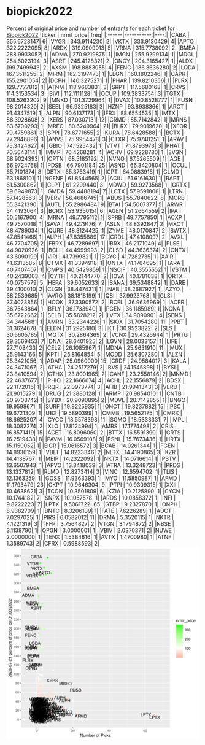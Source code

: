 # biopick2022
Percent of original price and number of entrants for each ticket for [Biopick2022](https://twitter.com/hashtag/Biopick2022)
|ticker |  nrml_price| freq|
|:------|-----------:|----:|
|CABA   | 355.6728147|    6|
|VYGR   | 343.9114230|    2|
|VKTX   | 333.9130429|    4|
|APTO   | 322.2222095|    8|
|ARDX   | 319.0909013|    5|
|VRNA   | 315.7738092|    2|
|BMEA   | 288.9933052|    1|
|ADMA   | 270.9219875|    1|
|IMGN   | 255.9299134|    1|
|MDGL   | 254.6023194|    3|
|ASRT   | 245.4128321|    2|
|ONCY   | 204.3165427|    1|
|ALDX   | 199.7499943|    2|
|AXSM   | 198.8883055|    4|
|FENC   | 186.3636280|    2|
|LQDA   | 167.3511255|    2|
|MIRM   | 162.3197473|    1|
|LEGN   | 160.1802246|    1|
|CAPR   | 155.2901054|    2|
|DCPH   | 140.3275271|    1|
|PHAR   | 139.8210356|    1|
|PLRX   | 129.7777812|    1|
|ATNM   | 118.9683831|    3|
|SRPT   | 117.5680168|    1|
|CRVS   | 114.3153534|    3|
|BIVI   | 112.1111128|    1|
|OCUP   | 109.3833754|    3|
|TGTX   | 108.5263202|    9|
|MNKD   | 101.3729964|    1|
|DVAX   | 100.8528777|    1|
|FUSN   |  98.2014320|    2|
|SEEL   |  96.9325183|    3|
|HZNP   |  93.8938366|    1|
|ARCT   |  91.4347519|    1|
|ALPN   |  90.6137173|    1|
|IFRX   |  88.6554535|    1|
|IMTX   |  88.3928608|    2|
|XERS   |  87.0307131|   12|
|CRMD   |  85.7142842|    1|
|MRNS   |  83.6700293|    1|
|MREO   |  80.6249964|   21|
|BLRX   |  79.9019620|    1|
|XFOR   |  79.4759861|    3|
|SPPI   |  78.6771655|    2|
|KURA   |  78.6428588|    1|
|BCTX   |  77.2946896|    3|
|ANVS   |  75.9954478|    3|
|CTXR   |  75.9740251|    1|
|ARAV   |  75.3424627|    4|
|GBIO   |  74.1525432|    1|
|VTVT   |  71.8793973|    3|
|PHAT   |  70.5643114|    1|
|IMMP   |  70.4268281|    4|
|ACHV   |  69.9228780|    1|
|EVGN   |  68.9024393|    1|
|OPTN   |  68.5185192|    2|
|NVNO   |  67.5265509|    1|
|AGE    |  66.9724768|    1|
|PDSB   |  66.7901184|   25|
|ASND   |  66.3420804|    1|
|OCUL   |  65.7101874|    8|
|DBTX   |  65.3763419|    1|
|ICPT   |  64.0883916|    1|
|GLMD   |  63.1868101|    1|
|NGENF  |  61.8544565|    2|
|ACIU   |  61.6161630|    1|
|RAPT   |  61.5300862|    1|
|CLPT   |  61.2299440|    3|
|MDWD   |  59.9273568|    1|
|GRTX   |  59.6949873|    1|
|GMDA   |  59.4488194|    7|
|LCTX   |  57.9591808|    1|
|LTRN   |  57.1428563|    3|
|VERV   |  56.4686745|    1|
|ABUS   |  55.7840622|    8|
|MCRB   |  55.3421390|    1|
|AUTL   |  55.2986484|    9|
|BTAI   |  54.5007377|    5|
|ARWR   |  54.4193064|    3|
|BCRX   |  53.9350151|    6|
|AGEN   |  51.2664559|    2|
|IPA    |  50.5167900|    4|
|MRNA   |  49.7795112|    1|
|SPRB   |  49.7757850|    1|
|ACXP   |  49.7570018|    1|
|SAVA   |  49.4279176|    7|
|ASLN   |  48.8392847|    2|
|MXCT   |  48.4789034|    1|
|QURE   |  48.3124425|    1|
|ZYME   |  48.0170847|    2|
|SWTX   |  47.8541466|    1|
|AUPH   |  47.8355889|   17|
|CRDL   |  47.4108097|    2|
|AVXL   |  46.7704705|    2|
|FBRX   |  46.7289697|    1|
|IBRX   |  46.2171049|    4|
|PLSE   |  44.9020926|    1|
|BCLI   |  44.4999993|    2|
|CLSD   |  44.3636374|    2|
|CNTX   |  43.6090199|    1|
|VIRI   |  41.7399821|    1|
|BCYC   |  41.7282735|    1|
|XAIR   |  41.6313585|    8|
|CTMX   |  41.3394918|    1|
|ONTX   |  41.1764695|    1|
|TARA   |  40.7407407|    1|
|CMPS   |  40.5429859|    1|
|NSCIF  |  40.3555552|    1|
|VSTM   |  40.2439003|    4|
|CYTH   |  40.2144770|    2|
|IOVA   |  40.1781038|    1|
|ORTX   |  40.0757579|    5|
|HEPA   |  39.6052633|    2|
|SANA   |  39.5348842|    1|
|DARE   |  39.4100010|    2|
|CLGN   |  38.4474311|    1|
|INAB   |  38.2687927|    1|
|AZYO   |  38.2539685|    1|
|AVRO   |  38.1818199|    1|
|QSI    |  37.9923768|    1|
|GLSI   |  37.4023856|    1|
|HOOK   |  37.3390572|    2|
|BCEL   |  36.9636969|    1|
|ACER   |  36.7543864|    1|
|BFLY   |  36.1733940|    1|
|PGEN   |  36.1185989|    1|
|NCNA   |  35.6722662|    1|
|SELB   |  35.5828212|    2|
|LVTX   |  34.9090901|    4|
|SENS   |  34.3445681|    1|
|AMRN   |  33.2344226|    1|
|SIOX   |  31.7054280|   11|
|PPBT   |  31.3624678|    1|
|ELDN   |  31.2925180|    3|
|IKT    |  30.9523822|    2|
|SLS    |  30.5605785|    1|
|MGTX   |  30.2864369|    2|
|VCNX   |  29.4326944|    1|
|PRTG   |  29.3569453|    7|
|DNA    |  28.6401925|    2|
|LGVN   |  28.0033157|    1|
|LIFE   |  27.7108433|    2|
|CELZ   |  26.1085967|    1|
|MDNA   |  25.9631910|   11|
|IMUX   |  25.9143166|    5|
|KPTI   |  25.8164854|    5|
|MODD   |  25.6307280|    1|
|ALZN   |  25.3421056|    1|
|ADAP   |  25.0960000|   15|
|CRDF   |  24.9584017|    3|
|KALA   |  24.3471067|    2|
|ATHA   |  24.2517279|    2|
|BVS    |  24.1545898|    1|
|BYSI   |  23.8410594|    2|
|GTHX   |  23.8001965|    2|
|CANF   |  23.2558146|    2|
|MNMD   |  22.4637677|    1|
|PHIO   |  22.1666674|    4|
|ACHL   |  22.1556879|    2|
|BDSX   |  22.1172016|    1|
|PRQR   |  22.0973774|    3|
|AFIB   |  21.9941343|    3|
|VERU   |  21.9015279|    1|
|DRUG   |  21.3880128|    1|
|ARMP   |  20.9854010|    1|
|CNTB   |  20.9708742|    1|
|SYBX   |  20.9090895|    2|
|MDVL   |  20.7142855|    1|
|BNGO   |  19.9598671|    1|
|SURF   |  19.9225935|    1|
|ONCT   |  19.8237882|   15|
|IPSC   |  19.6721309|    1|
|UBX    |  19.5890399|    1|
|CMMB   |  19.5652175|    1|
|CMRX   |  18.6625207|    4|
|CYCC   |  18.5578398|   11|
|SGMO   |  18.5333331|    7|
|IMPL   |  18.3082274|    2|
|XLO    |  17.8124994|    1|
|AMRS   |  17.1774498|    2|
|CRIS   |  16.8571419|   15|
|ACET   |  16.8096060|    2|
|BTTX   |  16.5591390|    1|
|GRTS   |  16.2519438|    8|
|PAVM   |  16.0569108|    9|
|PSNL   |  15.7673436|    1|
|HRTX   |  15.1150052|    1|
|EIGR   |  15.0616572|    3|
|BCAB   |  14.9261344|    1|
|FGEN   |  14.8936159|    1|
|VBLT   |  14.8223346|    2|
|NLTX   |  14.4190865|    3|
|KZR    |  14.4138767|    1|
|MEIP   |  14.2322092|    1|
|NKTX   |  14.0716614|    1|
|PSTV   |  13.6507943|    1|
|APVO   |  13.3418039|    3|
|ATRA   |  13.3248723|    1|
|PRDS   |  13.1337812|    1|
|RLMD   |  12.8273414|    3|
|VINC   |  12.6594702|    1|
|TLIS   |  12.1363259|    1|
|GOSS   |  11.9363393|    1|
|MYO    |  11.5850987|    1|
|AFMD   |  11.1793479|   23|
|CKPT   |  10.9646304|    9|
|PTPI   |  10.9309315|    1|
|XXII   |  10.4638621|    3|
|TCON   |  10.3501809|    6|
|KZIA   |  10.2125890|    1|
|CYCN   |  10.1744182|    7|
|SNPX   |  10.1057578|    1|
|ARDS   |  10.0858372|    1|
|INFI   |   9.8222223|    7|
|LPTX   |   9.5061722|   65|
|GTBP   |   9.2327870|    1|
|ONPH   |   8.9382709|    1|
|BNTC   |   8.3206109|    1|
|FATE   |   7.6226289|    1|
|ADCT   |   7.0297025|    1|
|PIRS   |   6.0582012|   11|
|DRMA   |   5.3520115|    1|
|NKTR   |   4.1221319|    3|
|TFFP   |   3.7564827|    2|
|VTGN   |   3.1794872|    2|
|NBSE   |   3.1138790|    1|
|OPGN   |   3.0000001|    1|
|VBIV   |   2.0370371|    2|
|NUWE   |   2.0000000|    1|
|TENX   |   1.5384616|    1|
|AVTX   |   1.4700980|    1|
|ATNF   |   1.3589743|    2|
|CFRX   |   0.5988593|    2|
![retvspicks](biopicks.png?raw=true)
